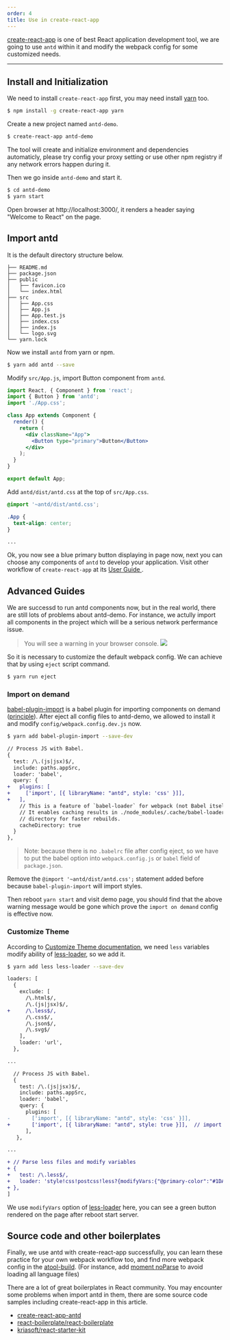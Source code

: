 ```yaml
---
order: 4
title: Use in create-react-app
---
```


[create-react-app](https://github.com/facebookincubator/create-react-app) is one of best React application development tool, we are going to use `antd` within it and modify the webpack config for some customized needs.

---

## Install and Initialization

We need to install `create-react-app` first, you may need install [yarn](https://github.com/yarnpkg/yarn/) too.

```bash
$ npm install -g create-react-app yarn
```

Create a new project named `antd-demo`.

```bash
$ create-react-app antd-demo
```

The tool will create and initialize environment and dependencies automaticly,
please try config your proxy setting or use other npm registry if any network errors happen during it.

Then we go inside `antd-demo` and start it.

```bash
$ cd antd-demo
$ yarn start
```

Open browser at http://localhost:3000/, it renders a header saying "Welcome to React" on the page.

## Import antd

It is the default directory structure below.

```
├── README.md
├── package.json
├── public
│   ├── favicon.ico
│   └── index.html
├── src
│   ├── App.css
│   ├── App.js
│   ├── App.test.js
│   ├── index.css
│   ├── index.js
│   └── logo.svg
└── yarn.lock
```

Now we install `antd` from yarn or npm.

```bash
$ yarn add antd --save
```

Modify `src/App.js`, import Button component from `antd`.

```jsx
import React, { Component } from 'react';
import { Button } from 'antd';
import './App.css';

class App extends Component {
  render() {
    return (
      <div className="App">
        <Button type="primary">Button</Button>
      </div>
    );
  }
}

export default App;
```

Add `antd/dist/antd.css` at the top of `src/App.css`.

```css
@import '~antd/dist/antd.css';

.App {
  text-align: center;
}

...
```

Ok, you now see a blue primary button displaying in page now, next you can choose any components of `antd` to develop your application. Visit other workflow of `create-react-app` at its [User Guide ](https://github.com/facebookincubator/create-react-app/blob/master/packages/react-scripts/template/README.md).


## Advanced Guides

We are successd to run antd components now, but in the real world, there are still lots of problems about antd-demo.
For instance, we actully import all components in the project which will be a serious network perfermance issue.

> You will see a warning in your browser console.
> ![](https://zos.alipayobjects.com/rmsportal/vgcHJRVZFmPjAawwVoXK.png)

So it is necessary to customize the default webpack config. We can achieve that by using `eject` script command.

```bash
$ yarn run eject
```

### Import on demand

[babel-plugin-import](https://github.com/ant-design/babel-plugin-import) is a babel plugin for importing components on demand ([principle](/docs/react/getting-started#Import-on-Demand)). After eject all config files to antd-demo, we allowed to install it and modify `config/webpack.config.dev.js` now.

```bash
$ yarn add babel-plugin-import --save-dev
```

```diff
// Process JS with Babel.
{
  test: /\.(js|jsx)$/,
  include: paths.appSrc,
  loader: 'babel',
  query: {
+   plugins: [
+     ['import', [{ libraryName: "antd", style: 'css' }]],
+   ],
    // This is a feature of `babel-loader` for webpack (not Babel itself).
    // It enables caching results in ./node_modules/.cache/babel-loader/
    // directory for faster rebuilds.
    cacheDirectory: true
  }
},
```

> Note: because there is no `.babelrc` file after config eject, so we have to put the babel option into `webpack.config.js` or `babel` field of `package.json`.

Remove the `@import '~antd/dist/antd.css';` statement added before because `babel-plugin-import` will import styles.

Then reboot `yarn start` and visit demo page, you should find that the above warning message would be gone which prove the `import on demand` config is effective now.

### Customize Theme

According to [Customize Theme documentation](/docs/react/customize-theme), we need `less` variables modify ability of [less-loader](https://github.com/webpack/less-loader), so we add it.

```bash
$ yarn add less less-loader --save-dev
```

```diff
loaders: [
  {
    exclude: [
      /\.html$/,
      /\.(js|jsx)$/,
+     /\.less$/,
      /\.css$/,
      /\.json$/,
      /\.svg$/
    ],
    loader: 'url',
  },

...

  // Process JS with Babel.
  {
    test: /\.(js|jsx)$/,
    include: paths.appSrc,
    loader: 'babel',
    query: {
      plugins: [
-       ['import', [{ libraryName: "antd", style: 'css' }]],
+       ['import', [{ libraryName: "antd", style: true }]],  // import less
      ],
   },

...

+ // Parse less files and modify variables
+ {
+   test: /\.less$/,
+   loader: 'style!css!postcss!less?{modifyVars:{"@primary-color":"#1DA57A"}}'
+ },
]
```

We use `modifyVars` option of [less-loader](https://github.com/webpack/less-loader#less-options) here, you can see a green button rendered on the page after reboot start server.

## Source code and other boilerplates

Finally, we use antd with create-react-app successfully, you can learn these practice for your own webpack workflow too, and find more webpack config in the [atool-build](https://github.com/ant-tool/atool-build/blob/master/src/getWebpackCommonConfig.js). (For instance, add [moment noParse](https://github.com/ant-tool/atool-build/blob/e4bd2959689b6a95cb5c1c854a5db8c98676bdb3/src/getWebpackCommonConfig.js#L90) to avoid loading all language files)

There are a lot of great boilerplates in React community. You may encounter some problems when import antd in them, there are some source code samples including create-react-app in this article.

- [create-react-app-antd](https://github.com/ant-design/create-react-app-antd)
- [react-boilerplate/react-boilerplate](https://github.com/ant-design/react-boilerplate)
- [kriasoft/react-starter-kit](https://github.com/ant-design/react-starter-kit)
